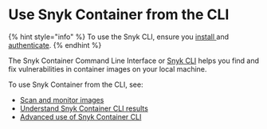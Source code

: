 # Use Snyk Container from the CLI

{% hint style="info" %}
To use the Snyk CLI, ensure you [install ](../install-or-update-the-snyk-cli/)and [authenticate](../commands/auth.md).
{% endhint %}

The Snyk Container Command Line Interface or [Snyk CLI](../) helps you find and fix vulnerabilities in container images on your local machine.

To use Snyk Container from the CLI, see:

* [Scan and monitor images](scan-and-monitor-images.md)
* [Understand Snyk Container CLI results](understanding-snyk-container-cli-results.md)
* [Advanced use of Snyk Container CLI](advanced-snyk-container-cli-usage.md)

